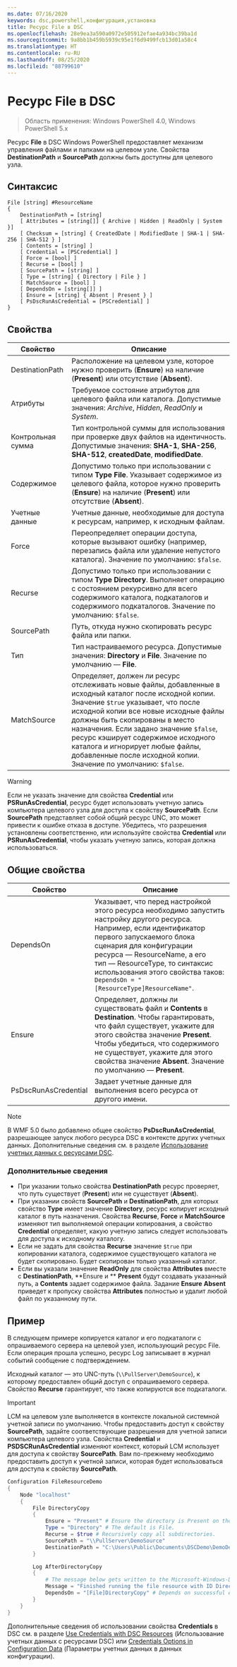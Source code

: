 ```yaml
---
ms.date: 07/16/2020
keywords: dsc,powershell,конфигурация,установка
title: Ресурс File в DSC
ms.openlocfilehash: 28e9ea3a590a0972e505912efae4a934bc39ba1d
ms.sourcegitcommit: 9a8bb1b459b5939c95e1f6d9499fcb13d01a58c4
ms.translationtype: HT
ms.contentlocale: ru-RU
ms.lasthandoff: 08/25/2020
ms.locfileid: "88799610"
---
```

# <a name="dsc-file-resource"></a>Ресурс File в DSC

> Область применения: Windows PowerShell 4.0, Windows PowerShell 5.x

Ресурс **File** в DSC Windows PowerShell предоставляет механизм управления файлами и папками на целевом узле. Свойства **DestinationPath** и **SourcePath** должны быть доступны для целевого узла.

## <a name="syntax"></a>Синтаксис

```Syntax
File [string] #ResourceName
{
    DestinationPath = [string]
    [ Attributes = [string[]] { Archive | Hidden | ReadOnly | System }]
    [ Checksum = [string] { CreatedDate | ModifiedDate | SHA-1 | SHA-256 | SHA-512 } ]
    [ Contents = [string] ]
    [ Credential = [PSCredential] ]
    [ Force = [bool] ]
    [ Recurse = [bool] ]
    [ SourcePath = [string] ]
    [ Type = [string] { Directory | File } ]
    [ MatchSource = [bool] ]
    [ DependsOn = [string[]] ]
    [ Ensure = [string] { Absent | Present } ]
    [ PsDscRunAsCredential = [PSCredential] ]
}
```

## <a name="properties"></a>Свойства

|Свойство |Описание |
|---|---|
|DestinationPath |Расположение на целевом узле, которое нужно проверить (**Ensure**) на наличие (**Present**) или отсутствие (**Absent**). |
|Атрибуты |Требуемое состояние атрибутов для целевого файла или каталога. Допустимые значения: _Archive_, _Hidden_, _ReadOnly_ и _System_. |
|Контрольная сумма |Тип контрольной суммы для использования при проверке двух файлов на идентичность. Допустимые значения: **SHA-1**, **SHA-256**, **SHA-512**, **createdDate**, **modifiedDate**. |
|Содержимое |Допустимо только при использовании с типом **Type** **File**. Указывает содержимое из целевого файла, которое нужно проверить (**Ensure**) на наличие (**Present**) или отсутствие (**Absent**). |
|Учетные данные |Учетные данные, необходимые для доступа к ресурсам, например, к исходным файлам. |
|Force |Переопределяет операции доступа, которые вызывают ошибку (например, перезапись файла или удаление непустого каталога). Значение по умолчанию: `$false`. |
|Recurse |Допустимо только при использовании с типом **Type** **Directory**. Выполняет операцию с состоянием рекурсивно для всего содержимого каталога, подкаталогов и содержимого подкаталогов. Значение по умолчанию: `$false`. |
|SourcePath |Путь, откуда нужно скопировать ресурс файла или папки. |
|Тип |Тип настраиваемого ресурса. Допустимые значения: **Directory** и **File**. Значение по умолчанию — **File**. |
|MatchSource |Определяет, должен ли ресурс отслеживать новые файлы, добавленные в исходный каталог после исходной копии. Значение `$true` указывает, что после исходной копии все новые исходные файлы должны быть скопированы в место назначения. Если задано значение `$false`, ресурс кэширует содержимое исходного каталога и игнорирует любые файлы, добавленные после исходной копии. Значение по умолчанию: `$false`. |

> [!WARNING]
> Если не указать значение для свойства **Credential** или **PSRunAsCredential**, ресурс будет использовать учетную запись компьютера целевого узла для доступа к свойству **SourcePath**. Если **SourcePath** представляет собой общий ресурс UNC, это может привести к ошибке отказа в доступе. Убедитесь, что разрешения установлены соответственно, или используйте свойства **Credential** или **PSRunAsCredential**, чтобы указать учетную запись, которая должна использоваться.

## <a name="common-properties"></a>Общие свойства

|Свойство |Описание |
|---|---|
|DependsOn |Указывает, что перед настройкой этого ресурса необходимо запустить настройку другого ресурса. Например, если идентификатор первого запускаемого блока сценария для конфигурации ресурса — ResourceName, а его тип — ResourceType, то синтаксис использования этого свойства таков: `DependsOn = "[ResourceType]ResourceName"`. |
|Ensure |Определяет, должны ли существовать файл и **Contents** в **Destination**. Чтобы гарантировать, что файл существует, укажите для этого свойства значение **Present**. Чтобы убедиться, что содержимого не существует, укажите для этого свойства значение **Absent**. Значение по умолчанию — **Present**. |
|PsDscRunAsCredential |Задает учетные данные для выполнения всего ресурса от другого имени. |

> [!NOTE]
> В WMF 5.0 было добавлено общее свойство **PsDscRunAsCredential**, разрешающее запуск любого ресурса DSC в контексте других учетных данных. Дополнительные сведения см. в разделе [Использование учетных данных с ресурсами DSC](../../../configurations/runasuser.md).

### <a name="additional-information"></a>Дополнительные сведения

- При указании только свойства **DestinationPath** ресурс проверяет, что путь существует (**Present**) или не существует (**Absent**).
- При указании свойств **SourcePath** и **DestinationPath**, для которых свойство **Type** имеет значение **Directory**, ресурс копирует исходный каталог в путь назначения. Свойства **Recurse**, **Force** и **MatchSource** изменяют тип выполняемой операции копирования, а свойство **Credential** определяет, какую учетную запись следует использовать для доступа к исходному каталогу.
- Если не задать для свойства **Recurse** значение `$true` при копировании каталога, содержимое существующего каталога не будет скопировано. Будет скопирован только указанный каталог.
- Если вы указали значение **ReadOnly** для свойства **Attributes** вместе с **DestinationPath**, **Ensure и ** **Present** будут создавать указанный путь, а **Contents** задает содержимое файла. Задание **Ensure** **Absent** приведет к пропуску свойства **Attributes** полностью и удалит любой файл по указанному пути.

## <a name="example"></a>Пример

В следующем примере копируется каталог и его подкаталоги с опрашиваемого сервера на целевой узел, использующий ресурс File. Если операция прошла успешно, ресурс Log записывает в журнал событий сообщение с подтверждением.

Исходный каталог — это UNC-путь (`\\PullServer\DemoSource`), к которому предоставлен общий доступ с опрашиваемого сервера. Свойство **Recurse** гарантирует, что также копируются все подкаталоги.

> [!IMPORTANT]
> LCM на целевом узле выполняется в контексте локальной системной учетной записи по умолчанию. Чтобы предоставить доступ к свойству **SourcePath**, задайте соответствующие разрешения для учетной записи компьютера целевого узла. Свойства **Credential** и **PSDSCRunAsCredential** изменяют контекст, который LCM использует для доступа к свойству **SourcePath**. Вам по-прежнему необходимо предоставить доступ к учетной записи, которая будет использоваться для доступа к свойству **SourcePath**.

```powershell
Configuration FileResourceDemo
{
    Node "localhost"
    {
        File DirectoryCopy
        {
            Ensure = "Present" # Ensure the directory is Present on the target node.
            Type = "Directory" # The default is File.
            Recurse = $true # Recursively copy all subdirectories.
            SourcePath = "\\PullServer\DemoSource"
            DestinationPath = "C:\Users\Public\Documents\DSCDemo\DemoDestination"
        }

        Log AfterDirectoryCopy
        {
            # The message below gets written to the Microsoft-Windows-Desired State Configuration/Analytic log
            Message = "Finished running the file resource with ID DirectoryCopy"
            DependsOn = "[File]DirectoryCopy" # Depends on successful execution of the File resource.
        }
    }
}
```

Дополнительные сведения об использовании свойства **Credentials** в DSC см. в разделе [Use Credentials with DSC Resources](../../../configurations/runAsUser.md) (Использование учетных данных с ресурсами DSC) или [Credentials Options in Configuration Data](../../../configurations/configDataCredentials.md) (Параметры учетных данных в данных конфигурации).
